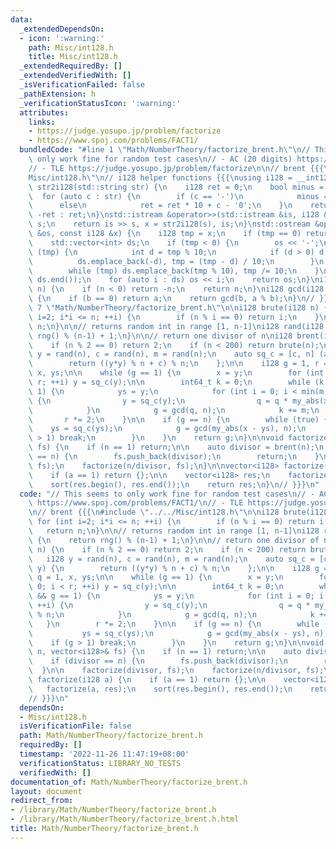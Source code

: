 ```yaml
---
data:
  _extendedDependsOn:
  - icon: ':warning:'
    path: Misc/int128.h
    title: Misc/int128.h
  _extendedRequiredBy: []
  _extendedVerifiedWith: []
  _isVerificationFailed: false
  _pathExtension: h
  _verificationStatusIcon: ':warning:'
  attributes:
    links:
    - https://judge.yosupo.jp/problem/factorize
    - https://www.spoj.com/problems/FACT1/
  bundledCode: "#line 1 \"Math/NumberTheory/factorize_brent.h\"\n// This seems to\
    \ only work fine for random test cases\n// - AC (20 digits) https://www.spoj.com/problems/FACT1/\n\
    // - TLE https://judge.yosupo.jp/problem/factorize\n\n// brent {{{\n#line 1 \"\
    Misc/int128.h\"\n// i128 helper functions {{{\nusing i128 = __int128_t;\ni128\
    \ str2i128(std::string str) {\n    i128 ret = 0;\n    bool minus = false;\n  \
    \  for (auto c : str) {\n        if (c == '-')\n            minus = true;\n  \
    \      else\n            ret = ret * 10 + c - '0';\n    }\n    return minus ?\
    \ -ret : ret;\n}\nstd::istream &operator>>(std::istream &is, i128 &x) {\n    std::string\
    \ s;\n    return is >> s, x = str2i128(s), is;\n}\nstd::ostream &operator<<(std::ostream\
    \ &os, const i128 &x) {\n    i128 tmp = x;\n    if (tmp == 0) return os << 0;\n\
    \    std::vector<int> ds;\n    if (tmp < 0) {\n        os << '-';\n        while\
    \ (tmp) {\n            int d = tmp % 10;\n            if (d > 0) d -= 10;\n  \
    \          ds.emplace_back(-d), tmp = (tmp - d) / 10;\n        }\n    } else {\n\
    \        while (tmp) ds.emplace_back(tmp % 10), tmp /= 10;\n    }\n    std::reverse(ds.begin(),\
    \ ds.end());\n    for (auto i : ds) os << i;\n    return os;\n}\ni128 my_abs(i128\
    \ n) {\n    if (n < 0) return -n;\n    return n;\n}\ni128 gcd(i128 a, i128 b)\
    \ {\n    if (b == 0) return a;\n    return gcd(b, a % b);\n}\n// }}}\n\n#line\
    \ 7 \"Math/NumberTheory/factorize_brent.h\"\n\ni128 brute(i128 n) {\n    for (int\
    \ i=2; i*i <= n; ++i) {\n        if (n % i == 0) return i;\n    }\n    return\
    \ n;\n}\n\n// returns random int in range [1, n-1]\ni128 rand(i128 n) {\n    return\
    \ rng() % (n-1) + 1;\n}\n\n// return one divisor of n\ni128 brent(i128 n) {\n\
    \    if (n % 2 == 0) return 2;\n    if (n < 200) return brute(n);\n\n    i128\
    \ y = rand(n), c = rand(n), m = rand(n);\n    auto sq_c = [c, n] (auto y) {\n\
    \        return ((y*y) % n + c) % n;\n    };\n\n    i128 g = 1, r = 1, q = 1,\
    \ x, ys;\n\n    while (g == 1) {\n        x = y;\n        for (int i = 0; i <\
    \ r; ++i) y = sq_c(y);\n\n        int64_t k = 0;\n        while (k < r && g ==\
    \ 1) {\n            ys = y;\n            for (int i = 0; i < min(m, r-k); ++i)\
    \ {\n                y = sq_c(y);\n                q = q * my_abs(x - y) % n;\n\
    \            }\n            g = gcd(q, n);\n            k += m;\n        }\n \
    \       r *= 2;\n    }\n\n    if (g == n) {\n        while (true) {\n        \
    \    ys = sq_c(ys);\n            g = gcd(my_abs(x - ys), n);\n            if (g\
    \ > 1) break;\n        }\n    }\n    return g;\n}\n\nvoid factorize(i128 n, vector<i128>&\
    \ fs) {\n    if (n == 1) return;\n\n    auto divisor = brent(n);\n    if (divisor\
    \ == n) {\n        fs.push_back(divisor);\n        return;\n    }\n\n    factorize(divisor,\
    \ fs);\n    factorize(n/divisor, fs);\n}\n\nvector<i128> factorize(i128 a) {\n\
    \    if (a == 1) return {};\n\n    vector<i128> res;\n    factorize(a, res);\n\
    \    sort(res.begin(), res.end());\n    return res;\n}\n// }}}\n"
  code: "// This seems to only work fine for random test cases\n// - AC (20 digits)\
    \ https://www.spoj.com/problems/FACT1/\n// - TLE https://judge.yosupo.jp/problem/factorize\n\
    \n// brent {{{\n#include \"../../Misc/int128.h\"\n\ni128 brute(i128 n) {\n   \
    \ for (int i=2; i*i <= n; ++i) {\n        if (n % i == 0) return i;\n    }\n \
    \   return n;\n}\n\n// returns random int in range [1, n-1]\ni128 rand(i128 n)\
    \ {\n    return rng() % (n-1) + 1;\n}\n\n// return one divisor of n\ni128 brent(i128\
    \ n) {\n    if (n % 2 == 0) return 2;\n    if (n < 200) return brute(n);\n\n \
    \   i128 y = rand(n), c = rand(n), m = rand(n);\n    auto sq_c = [c, n] (auto\
    \ y) {\n        return ((y*y) % n + c) % n;\n    };\n\n    i128 g = 1, r = 1,\
    \ q = 1, x, ys;\n\n    while (g == 1) {\n        x = y;\n        for (int i =\
    \ 0; i < r; ++i) y = sq_c(y);\n\n        int64_t k = 0;\n        while (k < r\
    \ && g == 1) {\n            ys = y;\n            for (int i = 0; i < min(m, r-k);\
    \ ++i) {\n                y = sq_c(y);\n                q = q * my_abs(x - y)\
    \ % n;\n            }\n            g = gcd(q, n);\n            k += m;\n     \
    \   }\n        r *= 2;\n    }\n\n    if (g == n) {\n        while (true) {\n \
    \           ys = sq_c(ys);\n            g = gcd(my_abs(x - ys), n);\n        \
    \    if (g > 1) break;\n        }\n    }\n    return g;\n}\n\nvoid factorize(i128\
    \ n, vector<i128>& fs) {\n    if (n == 1) return;\n\n    auto divisor = brent(n);\n\
    \    if (divisor == n) {\n        fs.push_back(divisor);\n        return;\n  \
    \  }\n\n    factorize(divisor, fs);\n    factorize(n/divisor, fs);\n}\n\nvector<i128>\
    \ factorize(i128 a) {\n    if (a == 1) return {};\n\n    vector<i128> res;\n \
    \   factorize(a, res);\n    sort(res.begin(), res.end());\n    return res;\n}\n\
    // }}}\n"
  dependsOn:
  - Misc/int128.h
  isVerificationFile: false
  path: Math/NumberTheory/factorize_brent.h
  requiredBy: []
  timestamp: '2022-11-26 11:47:19+08:00'
  verificationStatus: LIBRARY_NO_TESTS
  verifiedWith: []
documentation_of: Math/NumberTheory/factorize_brent.h
layout: document
redirect_from:
- /library/Math/NumberTheory/factorize_brent.h
- /library/Math/NumberTheory/factorize_brent.h.html
title: Math/NumberTheory/factorize_brent.h
---
```

